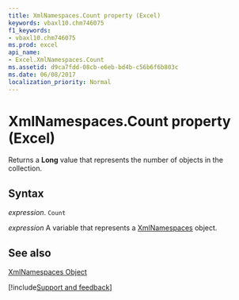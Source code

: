 ```yaml
---
title: XmlNamespaces.Count property (Excel)
keywords: vbaxl10.chm746075
f1_keywords:
- vbaxl10.chm746075
ms.prod: excel
api_name:
- Excel.XmlNamespaces.Count
ms.assetid: d9ca7fdd-08cb-e6eb-bd4b-c56b6f6b803c
ms.date: 06/08/2017
localization_priority: Normal
---
```



# XmlNamespaces.Count property (Excel)

Returns a  **Long** value that represents the number of objects in the collection.


## Syntax

_expression_. `Count`

_expression_ A variable that represents a [XmlNamespaces](./Excel.XmlNamespaces.md) object.


## See also


[XmlNamespaces Object](Excel.XmlNamespaces.md)

[!include[Support and feedback](~/includes/feedback-boilerplate.md)]